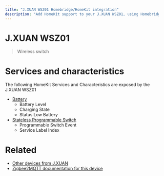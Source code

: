 ```yaml
---
title: "J.XUAN WSZ01 Homebridge/HomeKit integration"
description: "Add HomeKit support to your J.XUAN WSZ01, using Homebridge, Zigbee2MQTT and homebridge-z2m."
---
```

<!---
This file has been GENERATED using src/docgen/docgen.ts
DO NOT EDIT THIS FILE MANUALLY!
-->
# J.XUAN WSZ01
> Wireless switch


# Services and characteristics
The following HomeKit Services and Characteristics are exposed by
the J.XUAN WSZ01

* [Battery](../../battery.md)
  * Battery Level
  * Charging State
  * Status Low Battery
* [Stateless Programmable Switch](../../action.md)
  * Programmable Switch Event
  * Service Label Index


# Related
* [Other devices from J.XUAN](../index.md#j_xuan)
* [Zigbee2MQTT documentation for this device](https://www.zigbee2mqtt.io/devices/WSZ01.html)